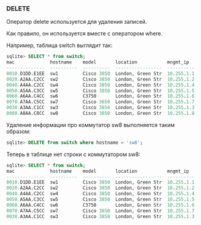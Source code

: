 ### DELETE

Оператор delete используется для удаления записей.

Как правило, он используется вместе с оператором where.

Например, таблица switch выглядит так:
```sql
sqlite> SELECT * from switch;
mac             hostname    model       location           mngmt_ip    mngmt_vid
--------------  ----------  ----------  -----------------  ----------  ----------
0010.D1DD.E1EE  sw1         Cisco 3850  London, Green Str  10.255.1.1  255
0020.A2AA.C2CC  sw2         Cisco 3850  London, Green Str  10.255.1.2  255
0040.A4AA.C2CC  sw4         Cisco 3850  London, Green Str  10.255.1.4  255
0050.A5AA.C3CC  sw5         Cisco 3850  London, Green Str  10.255.1.5  255
0060.A6AA.C4CC  sw6         C3750       London, Green Str  10.255.1.6  255
0070.A7AA.C5CC  sw7         Cisco 3650  London, Green Str  10.255.1.7  255
0030.A3AA.C1CC  sw3         Cisco 3850  London, Green Str  10.255.1.3  255
0080.A8AA.C8CC  sw8         Cisco 3850  London, Green Str  10.255.1.8  255

```

Удаление информации про коммутатор sw8 выполняется таким  образом:
```sql
sqlite> DELETE from switch where hostname = 'sw8';
```

Теперь в таблице нет строки с коммутатором sw8:
```sql
sqlite> SELECT * from switch;
mac             hostname    model       location           mngmt_ip    mngmt_vid
--------------  ----------  ----------  -----------------  ----------  ----------
0010.D1DD.E1EE  sw1         Cisco 3850  London, Green Str  10.255.1.1  255
0020.A2AA.C2CC  sw2         Cisco 3850  London, Green Str  10.255.1.2  255
0040.A4AA.C2CC  sw4         Cisco 3850  London, Green Str  10.255.1.4  255
0050.A5AA.C3CC  sw5         Cisco 3850  London, Green Str  10.255.1.5  255
0060.A6AA.C4CC  sw6         C3750       London, Green Str  10.255.1.6  255
0070.A7AA.C5CC  sw7         Cisco 3650  London, Green Str  10.255.1.7  255
0030.A3AA.C1CC  sw3         Cisco 3850  London, Green Str  10.255.1.3  255

```

